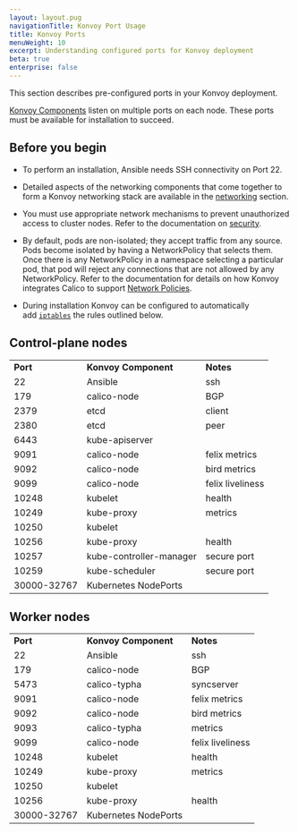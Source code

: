 ```yaml
---
layout: layout.pug
navigationTitle: Konvoy Port Usage
title: Konvoy Ports
menuWeight: 10
excerpt: Understanding configured ports for Konvoy deployment
beta: true
enterprise: false
---
```


This section describes pre-configured ports in your Konvoy deployment.

[Konvoy Components](../) listen on multiple ports on each node. These ports must be available for installation to succeed.

## Before you begin

-   To perform an installation, Ansible needs SSH connectivity on Port 22.

-   Detailed aspects of the networking components that come together to form a Konvoy networking stack are available in the [networking](../../networking) section.

-   You must use appropriate network mechanisms to prevent unauthorized access to cluster nodes. Refer to the documentation on [security](../../security).

-   By default, pods are non-isolated; they accept traffic from any source. Pods become isolated by having a NetworkPolicy that selects them. Once there is any NetworkPolicy in a namespace selecting a particular pod, that pod will reject any connections that are not allowed by any NetworkPolicy. Refer to the documentation for details on how Konvoy integrates Calico to support [Network Policies](../../networking#network-policy).

-   During installation Konvoy can be configured to automatically add <code>[iptables](../../networking#iptables)</code> the rules outlined below.

## Control-plane nodes

<table>
  <tr>
   <td><strong>Port</strong>
   </td>
   <td><strong>Konvoy Component</strong>
   </td>
   <td><strong>Notes</strong>
   </td>
  </tr>
  <tr>
   <td>22
   </td>
   <td>Ansible
   </td>
   <td>ssh
   </td>
  </tr>
  <tr>
   <td>179
   </td>
   <td>calico-node
   </td>
   <td>BGP
   </td>
  </tr>
  <tr>
   <td>2379
   </td>
   <td>etcd
   </td>
   <td>client
   </td>
  </tr>
  <tr>
   <td>2380
   </td>
   <td>etcd
   </td>
   <td>peer
   </td>
  </tr>
  <tr>
   <td>6443
   </td>
   <td>kube-apiserver
   </td>
   <td>
   </td>
  </tr>
  <tr>
   <td>9091
   </td>
   <td>calico-node
   </td>
   <td>felix metrics
   </td>
  </tr>
  <tr>
   <td>9092
   </td>
   <td>calico-node
   </td>
   <td>bird metrics
   </td>
  </tr>
  <tr>
   <td>9099
   </td>
   <td>calico-node
   </td>
   <td>felix liveliness
   </td>
  </tr>
  <tr>
   <td>10248
   </td>
   <td>kubelet
   </td>
   <td>health
   </td>
  </tr>
  <tr>
   <td>10249
   </td>
   <td>kube-proxy
   </td>
   <td>metrics
   </td>
  </tr>
  <tr>
   <td>10250
   </td>
   <td>kubelet
   </td>
   <td>
   </td>
  </tr>
  <tr>
   <td>10256
   </td>
   <td>kube-proxy
   </td>
   <td>health
   </td>
  </tr>
  <tr>
   <td>10257
   </td>
   <td>kube-controller-manager
   </td>
   <td>secure port
   </td>
  </tr>
  <tr>
   <td>10259
   </td>
   <td>kube-scheduler
   </td>
   <td>secure port
   </td>
  </tr>
  <tr>
   <td>30000-32767
   </td>
   <td>Kubernetes NodePorts
   </td>
   <td>
   </td>
  </tr>
</table>

## Worker nodes

<table>
  <tr>
   <td><strong>Port</strong>
   </td>
   <td><strong>Konvoy Component</strong>
   </td>
   <td><strong>Notes</strong>
   </td>
  </tr>
  <tr>
   <td>22
   </td>
   <td>Ansible
   </td>
   <td>ssh
   </td>
  </tr>
  <tr>
   <td>179
   </td>
   <td>calico-node
   </td>
   <td>BGP
   </td>
  </tr>
  <tr>
   <td>5473
   </td>
   <td>calico-typha
   </td>
   <td>syncserver
   </td>
  </tr>
  <tr>
   <td>9091
   </td>
   <td>calico-node
   </td>
   <td>felix metrics
   </td>
  </tr>
  <tr>
   <td>9092
   </td>
   <td>calico-node
   </td>
   <td>bird metrics
   </td>
  </tr>
  <tr>
   <td>9093
   </td>
   <td>calico-typha
   </td>
   <td>metrics
   </td>
  </tr>
  <tr>
   <td>9099
   </td>
   <td>calico-node
   </td>
   <td>felix liveliness
   </td>
  </tr>
  <tr>
   <td>10248
   </td>
   <td>kubelet
   </td>
   <td>health
   </td>
  </tr>
  <tr>
   <td>10249
   </td>
   <td>kube-proxy
   </td>
   <td>metrics
   </td>
  </tr>
  <tr>
   <td>10250
   </td>
   <td>kubelet
   </td>
   <td>
   </td>
  </tr>
  <tr>
   <td>10256
   </td>
   <td>kube-proxy
   </td>
   <td>health
   </td>
  </tr>
  <tr>
   <td>30000-32767
   </td>
   <td>Kubernetes NodePorts
   </td>
   <td>
   </td>
  </tr>
</table>
